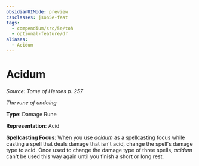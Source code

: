 ```yaml
---
obsidianUIMode: preview
cssclasses: json5e-feat
tags:
  - compendium/src/5e/toh
  - optional-feature/dr
aliases:
  - Acidum
---
```

# Acidum
*Source: Tome of Heroes p. 257*  

*The rune of undoing*

**Type**: Damage Rune

**Representation**: Acid

**Spellcasting Focus**: When you use *acidum* as a spellcasting focus while casting a spell that deals damage that isn't acid, change the spell's damage type to acid. Once used to change the damage type of three spells, *acidum* can't be used this way again until you finish a short or long rest.